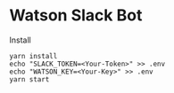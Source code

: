 # Watson Slack Bot

Install

```
yarn install
echo "SLACK_TOKEN=<Your-Token>" >> .env
echo "WATSON_KEY=<Your-Key>" >> .env
yarn start
```
